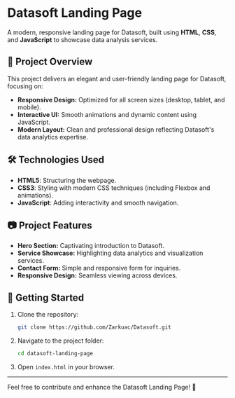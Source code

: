 # Datasoft Landing Page

A modern, responsive landing page for Datasoft, built using **HTML**, **CSS**, and **JavaScript** to showcase data analysis services.

## 📌 Project Overview

This project delivers an elegant and user-friendly landing page for Datasoft, focusing on:

- **Responsive Design:** Optimized for all screen sizes (desktop, tablet, and mobile).
- **Interactive UI:** Smooth animations and dynamic content using JavaScript.
- **Modern Layout:** Clean and professional design reflecting Datasoft's data analytics expertise.

## 🛠️ Technologies Used

- **HTML5**: Structuring the webpage.
- **CSS3**: Styling with modern CSS techniques (including Flexbox and animations).
- **JavaScript**: Adding interactivity and smooth navigation.

## 📷 Project Features

- **Hero Section:** Captivating introduction to Datasoft.
- **Service Showcase:** Highlighting data analytics and visualization services.
- **Contact Form:** Simple and responsive form for inquiries.
- **Responsive Design:** Seamless viewing across devices.

## 🚀 Getting Started

1. Clone the repository:

    ```bash
    git clone https://github.com/Zarkuac/Datasoft.git
    ```

2. Navigate to the project folder:

    ```bash
    cd datasoft-landing-page
    ```

3. Open `index.html` in your browser.
---

Feel free to contribute and enhance the Datasoft Landing Page! 🌟

